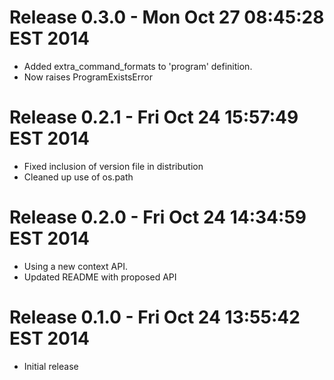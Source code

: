 # Release 0.3.0 - Mon Oct 27 08:45:28 EST 2014

- Added extra_command_formats to 'program' definition.
- Now raises ProgramExistsError

# Release 0.2.1 - Fri Oct 24 15:57:49 EST 2014

- Fixed inclusion of version file in distribution
- Cleaned up use of os.path

# Release 0.2.0 - Fri Oct 24 14:34:59 EST 2014

- Using a new context API.
- Updated README with proposed API

# Release 0.1.0 - Fri Oct 24 13:55:42 EST 2014

- Initial release

